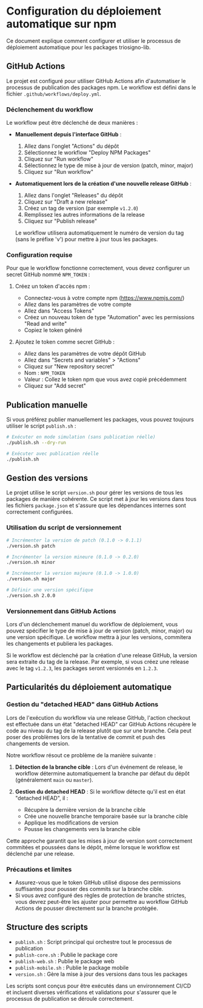 # Configuration du déploiement automatique sur npm

Ce document explique comment configurer et utiliser le processus de déploiement automatique pour les packages triosigno-lib.

## GitHub Actions

Le projet est configuré pour utiliser GitHub Actions afin d'automatiser le processus de publication des packages npm. Le workflow est défini dans le fichier `.github/workflows/deploy.yml`.

### Déclenchement du workflow

Le workflow peut être déclenché de deux manières :

- **Manuellement depuis l'interface GitHub** :
  1. Allez dans l'onglet "Actions" du dépôt
  2. Sélectionnez le workflow "Deploy NPM Packages"
  3. Cliquez sur "Run workflow"
  4. Sélectionnez le type de mise à jour de version (patch, minor, major)
  5. Cliquez sur "Run workflow"

- **Automatiquement lors de la création d'une nouvelle release GitHub** :
  1. Allez dans l'onglet "Releases" du dépôt
  2. Cliquez sur "Draft a new release"
  3. Créez un tag de version (par exemple `v1.2.0`)
  4. Remplissez les autres informations de la release
  5. Cliquez sur "Publish release"

  Le workflow utilisera automatiquement le numéro de version du tag (sans le préfixe 'v') pour mettre à jour tous les packages.

### Configuration requise

Pour que le workflow fonctionne correctement, vous devez configurer un secret GitHub nommé `NPM_TOKEN` :

1. Créez un token d'accès npm :
   - Connectez-vous à votre compte npm (https://www.npmjs.com/)
   - Allez dans les paramètres de votre compte
   - Allez dans "Access Tokens"
   - Créez un nouveau token de type "Automation" avec les permissions "Read and write"
   - Copiez le token généré

2. Ajoutez le token comme secret GitHub :
   - Allez dans les paramètres de votre dépôt GitHub
   - Allez dans "Secrets and variables" > "Actions"
   - Cliquez sur "New repository secret"
   - Nom : `NPM_TOKEN`
   - Valeur : Collez le token npm que vous avez copié précédemment
   - Cliquez sur "Add secret"

## Publication manuelle

Si vous préférez publier manuellement les packages, vous pouvez toujours utiliser le script `publish.sh` :

```bash
# Exécuter en mode simulation (sans publication réelle)
./publish.sh --dry-run

# Exécuter avec publication réelle
./publish.sh
```

## Gestion des versions

Le projet utilise le script `version.sh` pour gérer les versions de tous les packages de manière cohérente. Ce script met à jour les versions dans tous les fichiers `package.json` et s'assure que les dépendances internes sont correctement configurées.

### Utilisation du script de versionnement

```bash
# Incrémenter la version de patch (0.1.0 -> 0.1.1)
./version.sh patch

# Incrémenter la version mineure (0.1.0 -> 0.2.0)
./version.sh minor

# Incrémenter la version majeure (0.1.0 -> 1.0.0)
./version.sh major

# Définir une version spécifique
./version.sh 2.0.0
```

### Versionnement dans GitHub Actions

Lors d'un déclenchement manuel du workflow de déploiement, vous pouvez spécifier le type de mise à jour de version (patch, minor, major) ou une version spécifique. Le workflow mettra à jour les versions, commitera les changements et publiera les packages.

Si le workflow est déclenché par la création d'une release GitHub, la version sera extraite du tag de la release. Par exemple, si vous créez une release avec le tag `v1.2.3`, les packages seront versionnés en `1.2.3`.

## Particularités du déploiement automatique

### Gestion du "detached HEAD" dans GitHub Actions

Lors de l'exécution du workflow via une release GitHub, l'action checkout est effectuée dans un état "detached HEAD" car GitHub Actions récupère le code au niveau du tag de la release plutôt que sur une branche. Cela peut poser des problèmes lors de la tentative de commit et push des changements de version.

Notre workflow résout ce problème de la manière suivante :

1. **Détection de la branche cible** : Lors d'un événement de release, le workflow détermine automatiquement la branche par défaut du dépôt (généralement `main` ou `master`).

2. **Gestion du detached HEAD** : Si le workflow détecte qu'il est en état "detached HEAD", il :
   - Récupère la dernière version de la branche cible
   - Crée une nouvelle branche temporaire basée sur la branche cible
   - Applique les modifications de version
   - Pousse les changements vers la branche cible

Cette approche garantit que les mises à jour de version sont correctement commitées et poussées dans le dépôt, même lorsque le workflow est déclenché par une release.

### Précautions et limites

- Assurez-vous que le token GitHub utilisé dispose des permissions suffisantes pour pousser des commits sur la branche cible.
- Si vous avez configuré des règles de protection de branche strictes, vous devrez peut-être les ajuster pour permettre au workflow GitHub Actions de pousser directement sur la branche protégée.

## Structure des scripts

- `publish.sh` : Script principal qui orchestre tout le processus de publication
- `publish-core.sh` : Publie le package core
- `publish-web.sh` : Publie le package web
- `publish-mobile.sh` : Publie le package mobile
- `version.sh` : Gère la mise à jour des versions dans tous les packages

Les scripts sont conçus pour être exécutés dans un environnement CI/CD et incluent diverses vérifications et validations pour s'assurer que le processus de publication se déroule correctement.
